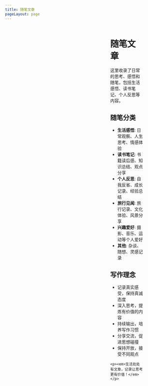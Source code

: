 ```yaml
---
title: 随笔文章
pageLayout: page
---
```


<div class="theme-page">
  <div class="sidebar">
    <ThemeFilter theme="jottings" />
  </div>
  <div class="main-content">
    <h1>随笔文章</h1>
    <p>这里收录了日常的思考、感悟和随笔，包括生活感悟、读书笔记、个人反思等内容。</p>
    <h2>随笔分类</h2>
    <ul>
      <li><strong>生活感悟</strong>: 日常观察、人生思考、情感体验</li>
      <li><strong>读书笔记</strong>: 书籍读后感、知识总结、观点分享</li>
      <li><strong>个人反思</strong>: 自我反省、成长记录、经验总结</li>
      <li><strong>旅行见闻</strong>: 旅行记录、文化体验、风景分享</li>
      <li><strong>兴趣爱好</strong>: 摄影、音乐、运动等个人爱好</li>
      <li><strong>其他</strong>: 杂谈、随想、灵感记录</li>
    </ul>
    <h2>写作理念</h2>
    <ul>
      <li>记录真实感受，保持真诚态度</li>
      <li>深入思考，提炼有价值的内容</li>
      <li>持续输出，培养写作习惯</li>
      <li>分享交流，促进思想碰撞</li>
      <li>保持开放，接受不同观点</li>
    </ul>

    <p><em>生活处处有文章，记录让思考更有价值！</em></p>
  </div>
</div>

<style scoped>
.theme-page {
  display: grid;
  grid-template-columns: 300px 1fr;
  gap: 2rem;
  max-width: 1200px;
  margin: 0 auto;
  padding: 0 1rem;
}

.sidebar {
  position: sticky;
  top: 2rem;
  height: fit-content;
}

.main-content {
  padding-right: 2rem;
}

/* 响应式设计 */
@media (max-width: 768px) {
  .theme-page {
    grid-template-columns: 1fr;
    gap: 1rem;
    padding: 0 0.5rem;
  }
  
  .sidebar {
    position: static;
  }
  
  .main-content {
    padding-right: 0;
  }
}
</style> 